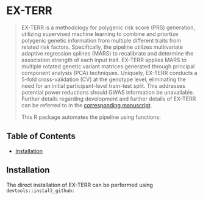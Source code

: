 # EX-TERR

> EX-TERR is a methodology for polygenic risk score (PRS) generation, utilizing supervised machine learning to 
combine and priortize polygenic genetic information from multiple different traits from related risk factors.
> Specifically, the pipeline utilizes multivariate adaptive regression splines (MARS) to recalibrate
> and determine the association strength of each input trait. EX-TERR applies MARS to multiple rotated
> genetic variant matrices generated through principal component analysis (PCA) techniques. Uniquely,
> EX-TERR conducts a 5-fold cross-validation (CV) at the genotype level, eliminating the need
> for an initial participant-level train-test split. This addresses potential power reductions
> should GWAS information be unavailable. Further details regarding development and further details
> of EX-TERR can be referred to in the [corresponding manuscript](https://example.com).
>
> This R package automates the pipeline using functions: 

## Table of Contents
- [Installation](#installation)

## Installation
The direct installation of EX-TERR can be performed using `devtools::install_github:`
